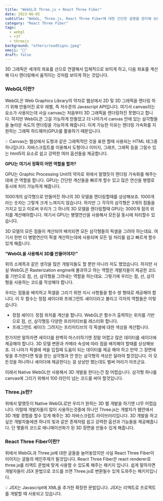 ```yaml
---
title: "WebGL과 Three.js + React Three Fiber"
date: 2023-06-05
subtitle: "WebGL, Three.js, React Three Fiber에 대한 간단한 설명을 정리해 보았습니다."
category: "React Three Fiber"
tags:
  - webgl
  - r3f
  - threejs
background: "others/roadSigns.jpeg"
emoji: "🤔"
draft: false
---
```


3D 그래픽은 세개의 좌표를 선으로 연결해서 입체적으로 보이게 하고, 다음 좌표를 계산해 다시 렌더링해서 움직이는 것처럼 보이게 하는 것입니다. 

### WebGL이란?

WebGL은 Web Graphics Library의 약자로 웹상에서 2D 및 3D 그래픽을 렌더링 하기 위해 만들어진 로우 레벨, 즉 저수준의 Javascript API입니다. 여기서 canvas라는 요소가 사용되는데 사실 canvas는 처음부터 3D 그래픽을 렌더링하진 못했다고 합니다. 하지만 WebGL은 그걸 가능하게 만들었고 더 나아가서 canvas 안에 있는 삼각형들을 놀라운 속도의 렌더링을 가능하게 해줍니다. 이게 가능한 이유는 렌더링 가속화를 지원하는 그래픽 하드웨어(GPU)를 활용하기 때문입니다. 

<aside>
💡 Canvas는 웹상에서 도형과 같은 그래픽적인 것을 표현 할때 사용되는 HTML 태그중 하나입니다. 자바스크립트를 이용해서 도형이나 이미지, 그래프, 그래픽 등을 그릴수 있는 html5의 요소로 쉽고 강력한 여러 옵션들을 제공합니다.

</aside>

**GPU는 여기서 정확히 어떤 역할을 할까?** 

GPU는 Graphic Processing Unit의 약자로 위에서 말했듯이 렌더링 가속화를 해주는데에 큰 역할을 합니다. GPU는 간단한 계산들을 빠르게 할수 있고 많은 연산을 병렬로 동시에 처리 가능하게 해줍니다.

1000개의 삼각형으로 만들어진 하나의 3D 모델을 렌더링할때를 상상해보죠. 1000개라는 숫자는 그렇게 크게 느껴지지 않습니다. 하지만 그 각각의 삼각형은 3개의 점들을 가지고 있고 이로써 우리가 그 하나의 3D 모델을 렌더링할때 GPU는 3000개 점의 위치를 계산해야합니다. 여기서 GPU는 병렬연산을 사용해서 모든걸 동시에 처리할수 있습니다.

3D 모델의 모든 점들이 계산되어 배치되면 모든 삼각형들의 픽셀을 그려야 하는데요. 여기서 한번 더 병렬연산이 픽셀 계산하는데에 사용되며 모든 일 처리를 쉽고 빠르게 할수 있게 해줍니다. 

****“WebGL을 사용해서 3D를 만들어야지!”****

위의 소제목과 같은 생각을 많은 개발자들도 할 뿐만 아니라 저도 했었습니다. 하지만 사실 WebGL은 Rasterization engine에 불과하고 하는 역할은 개발자들이 제공한 코드를 기반으로 점, 선, 삼각형을 그려내는 역할을 하는데요. 그렇기에 우리는 점, 선, 삼각형을 사용하는 코드를 작성해야 합니다.

우리는 점들을 배치하고 픽셀을 그리기 위한 지시 사항들을 함수 쌍 형태로 제공해야 합니다. 이 두 함수는 정점 셰이더와 프래그먼트 셰이더라고 불리고 각자의 역할들은 이렇습니다.

- 정점 셰이더: 정점 위치를 계산을 합니다. WebGL은 함수가 출력하는 위치를 기반으로 점, 선, 삼각형등 다양한 프리미티브를 레스터화 합니다.
- 프래그먼트 셰이더: 그려지는 프리미티브의 각 픽셀에 대한 색상을 계산합니다.

한가지만 말하자면 세이더를 완벽히 마스터하기엔 정말 어렵고 많은 데이터를 세이더에 제공해야 합니다. 3D 모델 변환과 카메라 속성에 따라 점을 배치해야 할때를 상상해보죠. 더 나아가 픽셀에 색을 입힐때 도움이 되는 데이터를 제공 해야 하고 만약 그 장면에 빛을 추가한다면 빛을 받는 삼각형과 안 받는 삼각형의 색상은 달라야 할것입니다. 이 모든것을 하나하나 셰이더에 제공한다는 걸 상상만 했는데도 벌써 머리가 아프군요. 

이래서 Native WebGL만 사용해서 3D 개발을 한다는건 참 어렵습니다. 삼각형 하나를 canvas에 그리기 위해서 100 라인이 넘는 코드를 써야 할것입니다. 

### Three.js란?

위에서 말했듯이 Native WebGL로만 우리가 원하는 3D 웹 개발을 하기엔 너무 어렵습니다. 이럴때 개발자들이 많이 사용하는것중에 하나인 Three.js는 개발자가 웹안에서 3D 개발 경험을 할수 있게 해주는 3D 자바스크립트 라이브러리입니다. 3D 개발을 하고 싶은 개발자들에겐 하나의 빛과 같은 존재처럼 쉽고 강력한 옵션과 기능들을 제공해줍니다. 단 몇줄의 코드로 애니매이션화가 된 3D 장면을 만들수 있게 해줍니다. 

### React Three Fiber이란?

위에서 WebGL과 Three.js에 대한 글들을 늘어놓았지만 사실 React Three Fiber이 이어지는 글들의 메인주제가 될것입니다. React Three Fiber은 react renderer로 three.js를 리액트 문법에 맞게 사용할 수 있도록 해주는 패키지 입니다. 쉽게 말하자면 개발자들이 JSX 문법으로 코드를 쓰면 Three.js로 변환될수 있게 도와주는 패키지입니다.

<aside>
💡 JSX는 Javascript에 XML을 추가한 확장한 문법입니다. JSX는 리액트로 프로젝트를 개발할 때 사용되고 있습니다.

</aside>